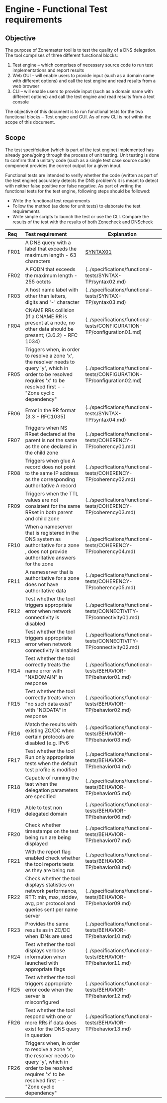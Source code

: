 Engine - Functional Test requirements
======================================

Objective
----------
The purpose of Zonemaster tool is to test the quality of a DNS delegation.
The tool comprises of three different functional blocks: 
   1. Test engine – which comprises of necessary source code to run test
implementations and report results
   2. Web GUI – will enable users to provide input (such as a domain name 
with different options) and call the test engine and read results from a web
browser
   3. CLI – will enable users to provide input (such as a domain name with
different options) and call the test engine and read results from a text
console

The objective of this document is to run functional tests for the two
functional blocks – Test engine and GUI. As of now CLI is not within the
scope of this document.

Scope
------

The test specifciation (which is part of the test engine) implemented has already
gone/going through the process of unit testing. Unit testing is done to
confirm that a unitary code (such as a single test case source code)
component provides the correct output for a given input. 

Functional tests are intended to verify whether the code (written as part of
the test engine) accurately detects the DNS problem's it is meant to detect
with neither false positive nor false negative. As part of writing the
functional tests for the test engine, following steps should be followed:
   * Write the functional test requirements
   * Follow the method (as done for unit tests) to elaborate the test
   requirements
   * Write simple scripts to launch the test or use the CLI.  Compare the 
   results of the test with the results of both Zonecheck and DNScheck


|Req| Test requirement                           |Explanation|
|:--|:-------------------------------------------|-----------|
|FR01|A DNS query with a label that exceeds the maximum length - 63 characters|[SYNTAX01](../specifications/functional-tests/SYNTAX-TP/syntax01.md)|
|FR02|A FQDN that exceeds the maximum length - 255 octets|(../specifications/functional-tests/SYNTAX-TP/syntax02.md)|
|FR03|A host name label with other than letters, digits and '-' character|(../specifications/functional-tests/SYNTAX-TP/syntax03.md)|
|FR04|CNAME RRs collision (If a CNAME RR is present at a node, no other data should be present; (3.6.2) - RFC 1034) |(../specifications/functional-tests/CONFIGURATION-TP/configuration01.md)|
|FR05|Triggers when, in order to resolve a zone 'x', the resolver needs to query 'y', which in order to be resolved requires 'x' to be resolved first - - "Zone cyclic dependency"|(../specifications/functional-tests/CONFIGURATION-TP/configuration02.md)|
|FR06|Error in the RR format (3.3 - RFC1035)|(../specifications/functional-tests/SYNTAX-TP/syntax04.md)|
|FR07|Triggers when NS RRset declared at the parent is not the same as the one declared in the child zone|(../specifications/functional-tests/COHERENCY-TP/coherency01.md)|
|FR08|Triggers when glue A record does not point to the same IP address as the corresponding authoritative A record|(../specifications/functional-tests/COHERENCY-TP/coherency02.md)|
|FR09|Triggers when the TTL values are not consistent for the same RRset in both parent and child zone|(../specifications/functional-tests/COHERENCY-TP/coherency03.md)|
|FR10|When a nameserver that is registered in the DNS system as authoritative for a zone , does not provide authoritative answers for the zone |(../specifications/functional-tests/COHERENCY-TP/coherency04.md)|
|FR11|A nameserver that is authoritative for a zone does not have authoritative data|(../specifications/functional-tests/COHERENCY-TP/coherency05.md)|
|FR12|Test whether the tool triggers appropriate error when network connectivity is disabled|(../specifications/functional-tests/CONNECTIVITY-TP/connectivity01.md)|
|FR13|Test whether the tool triggers appropriate error when network connectivity is enabled|(../specifications/functional-tests/CONNECTIVITY-TP/connectivity02.md)|
|FR14|Test whether the tool correctly treats the name error with "NXDOMAIN" in response|(../specifications/functional-tests/BEHAVIOR-TP/behavior01.md)|
|FR15|Test whether the tool correctly treats when "no such data exist"  with "NODATA" in response|(../specifications/functional-tests/BEHAVIOR-TP/behavior02.md)|
|FR16|Match the results with existing ZC/DC when certain protocols are disabled (e.g. IPv6|(../specifications/functional-tests/BEHAVIOR-TP/behavior03.md)|
|FR17|Test whether the tool Run only appropriate tests when the default test profile is modified|(../specifications/functional-tests/BEHAVIOR-TP/behavior04.md)|
|FR18|Capable of running the test when the delegation parameters are specified|(../specifications/functional-tests/BEHAVIOR-TP/behavior05.md)|
|FR19|Able to test non delegated domain|(../specifications/functional-tests/BEHAVIOR-TP/behavior06.md)|
|FR20|Check whether timestamps on the test being run are being displayed|(../specifications/functional-tests/BEHAVIOR-TP/behavior07.md)|
|FR21|With the report flag enabled check whether the tool reports tests as they are being run|(../specifications/functional-tests/BEHAVIOR-TP/behavior08.md)|
|FR22|Check whether the tool displays statistics on network performance, RTT: min, max, stddev, avg, per protocol and queries sent per name server|(../specifications/functional-tests/BEHAVIOR-TP/behavior09.md)|
|FR23|Provides the same results as in ZC/DC when IDNs are used|(../specifications/functional-tests/BEHAVIOR-TP/behavior10.md)|
|FR24|Test whether the tool displays verbose information when launched with appropriate flags|(../specifications/functional-tests/BEHAVIOR-TP/behavior11.md)|
|FR25|Test whether the tool triggers appropriate error code when the server is misconfigured|(../specifications/functional-tests/BEHAVIOR-TP/behavior12.md)|
|FR26|Test whether the tool respond with one or more RRs if data does exist for the DNS query in question|(../specifications/functional-tests/BEHAVIOR-TP/behavior13.md)|
|FR26|Triggers when, in order to resolve a zone 'x', the resolver needs to query 'y', which in order to be resolved requires 'x' to be resolved first - - "Zone cyclic dependency"||

